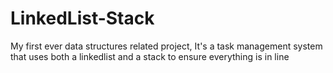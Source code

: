# LinkedList-Stack
My first ever data structures related project, It's a task management system that uses both a linkedlist and a stack to ensure everything is in line
